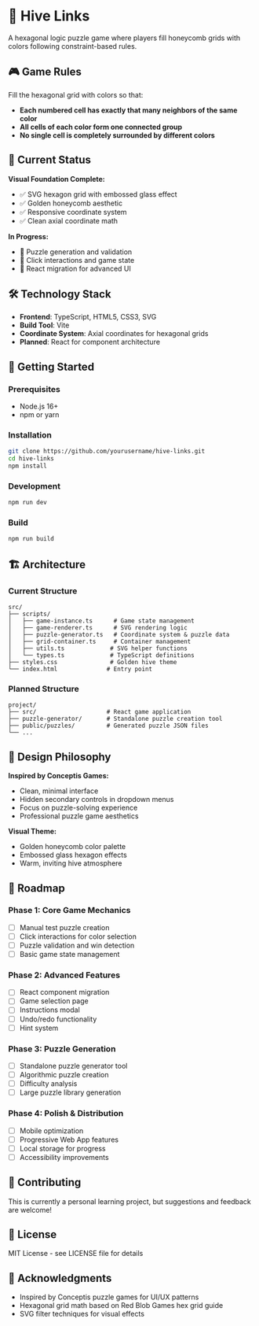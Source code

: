 # 🐝 Hive Links

A hexagonal logic puzzle game where players fill honeycomb grids with colors following constraint-based rules.

## 🎮 Game Rules

Fill the hexagonal grid with colors so that:
- **Each numbered cell has exactly that many neighbors of the same color**
- **All cells of each color form one connected group** 
- **No single cell is completely surrounded by different colors**

## 🎯 Current Status

**Visual Foundation Complete:**
- ✅ SVG hexagon grid with embossed glass effect
- ✅ Golden honeycomb aesthetic
- ✅ Responsive coordinate system
- ✅ Clean axial coordinate math

**In Progress:**
- 🔄 Puzzle generation and validation
- 🔄 Click interactions and game state
- 🔄 React migration for advanced UI

## 🛠️ Technology Stack

- **Frontend**: TypeScript, HTML5, CSS3, SVG
- **Build Tool**: Vite
- **Coordinate System**: Axial coordinates for hexagonal grids
- **Planned**: React for component architecture

## 🚀 Getting Started

### Prerequisites
- Node.js 16+
- npm or yarn

### Installation
```bash
git clone https://github.com/yourusername/hive-links.git
cd hive-links
npm install
```

### Development
```bash
npm run dev
```

### Build
```bash
npm run build
```

## 🏗️ Architecture

### Current Structure
```
src/
├── scripts/
│   ├── game-instance.ts      # Game state management
│   ├── game-renderer.ts      # SVG rendering logic
│   ├── puzzle-generator.ts   # Coordinate system & puzzle data
│   ├── grid-container.ts     # Container management
│   ├── utils.ts             # SVG helper functions
│   └── types.ts             # TypeScript definitions
├── styles.css               # Golden hive theme
└── index.html              # Entry point
```

### Planned Structure
```
project/
├── src/                    # React game application
├── puzzle-generator/       # Standalone puzzle creation tool
├── public/puzzles/         # Generated puzzle JSON files
└── ...
```

## 🎨 Design Philosophy

**Inspired by Conceptis Games:**
- Clean, minimal interface
- Hidden secondary controls in dropdown menus
- Focus on puzzle-solving experience
- Professional puzzle game aesthetics

**Visual Theme:**
- Golden honeycomb color palette
- Embossed glass hexagon effects
- Warm, inviting hive atmosphere

## 🔮 Roadmap

### Phase 1: Core Game Mechanics
- [ ] Manual test puzzle creation
- [ ] Click interactions for color selection
- [ ] Puzzle validation and win detection
- [ ] Basic game state management

### Phase 2: Advanced Features  
- [ ] React component migration
- [ ] Game selection page
- [ ] Instructions modal
- [ ] Undo/redo functionality
- [ ] Hint system

### Phase 3: Puzzle Generation
- [ ] Standalone puzzle generator tool
- [ ] Algorithmic puzzle creation
- [ ] Difficulty analysis
- [ ] Large puzzle library generation

### Phase 4: Polish & Distribution
- [ ] Mobile optimization
- [ ] Progressive Web App features
- [ ] Local storage for progress
- [ ] Accessibility improvements

## 🤝 Contributing

This is currently a personal learning project, but suggestions and feedback are welcome!

## 📄 License

MIT License - see LICENSE file for details

## 🙏 Acknowledgments

- Inspired by Conceptis puzzle games for UI/UX patterns
- Hexagonal grid math based on Red Blob Games hex grid guide
- SVG filter techniques for visual effects
